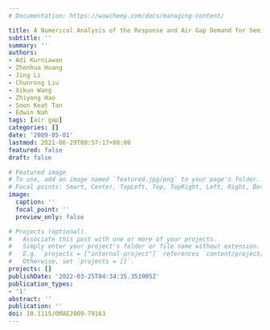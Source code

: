 ```yaml
---
# Documentation: https://wowchemy.com/docs/managing-content/

title: A Numerical Analysis of the Response and Air Gap Demand for Semi-Submersibles
subtitle: ''
summary: ''
authors:
- Adi Kurniawan
- Zhenhua Huang
- Jing Li
- Chunrong Liu
- Xikun Wang
- Zhiyong Hao
- Soon Keat Tan
- Edwin Nah
tags: [air gap]
categories: []
date: '2009-05-01'
lastmod: 2021-06-29T09:57:17+08:00
featured: false
draft: false

# Featured image
# To use, add an image named `featured.jpg/png` to your page's folder.
# Focal points: Smart, Center, TopLeft, Top, TopRight, Left, Right, BottomLeft, Bottom, BottomRight.
image:
  caption: ''
  focal_point: ''
  preview_only: false

# Projects (optional).
#   Associate this post with one or more of your projects.
#   Simply enter your project's folder or file name without extension.
#   E.g. `projects = ["internal-project"]` references `content/project/deep-learning/index.md`.
#   Otherwise, set `projects = []`.
projects: []
publishDate: '2022-03-25T04:34:35.351905Z'
publication_types:
- '1'
abstract: ''
publication: ''
doi: 10.1115/OMAE2009-79163
---
```

